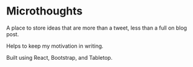 # Microthoughts
A place to store ideas that are more than a tweet, less than a full on blog post.

Helps to keep my motivation in writing.

Built using React, Bootstrap, and Tabletop.